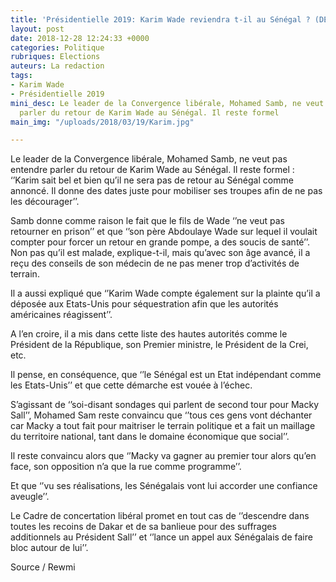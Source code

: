 ```yaml
---
title: 'Présidentielle 2019: Karim Wade reviendra t-il au Sénégal ? (DETAILS)'
layout: post
date: 2018-12-28 12:24:33 +0000
categories: Politique
rubriques: Elections
auteurs: La redaction
tags:
- Karim Wade
- Présidentielle 2019
mini_desc: Le leader de la Convergence libérale, Mohamed Samb, ne veut pas entendre
  parler du retour de Karim Wade au Sénégal. Il reste formel 
main_img: "/uploads/2018/03/19/Karim.jpg"

---
```

Le leader de la Convergence libérale, Mohamed Samb, ne veut pas entendre parler du retour de Karim Wade au Sénégal. Il reste formel : ‘’Karim sait bel et bien qu’il ne sera pas de retour au Sénégal comme annoncé. Il donne des dates juste pour mobiliser ses troupes afin de ne pas les décourager’’.

Samb donne comme raison le fait que le fils de Wade ‘’ne veut pas retourner en prison’’ et que ‘’son père Abdoulaye Wade sur lequel il voulait compter pour forcer un retour en grande pompe, a des soucis de santé’’. Non pas qu’il est malade, explique-t-il, mais qu’avec son âge avancé, il a reçu des conseils de son médecin de ne pas mener trop d’activités de terrain.

Il a aussi expliqué que ‘’Karim Wade compte également sur la plainte qu’il a déposée aux Etats-Unis pour séquestration afin que les autorités américaines réagissent’’.

A l’en croire, il a mis dans cette liste des hautes autorités comme le Président de la République, son Premier ministre, le Président de la Crei, etc.

Il pense, en conséquence, que ‘’le Sénégal est un Etat indépendant comme les Etats-Unis’’ et que cette démarche est vouée à l’échec.

S’agissant de ‘’soi-disant sondages qui parlent de second tour pour Macky Sall’’, Mohamed Sam reste convaincu que ‘’tous ces gens vont déchanter car Macky a tout fait pour maitriser le terrain politique et a fait un maillage du territoire national, tant dans le domaine économique que social’’.

Il reste convaincu alors que ‘’Macky va gagner au premier tour alors qu’en face, son opposition n’a que la rue comme programme’’.

Et que ‘’vu ses réalisations, les Sénégalais vont lui accorder une confiance aveugle’’.

Le Cadre de concertation libéral promet en tout cas de ‘’descendre dans toutes les recoins de Dakar et de sa banlieue pour des suffrages additionnels au Président Sall’’ et ‘’lance un appel aux Sénégalais de faire bloc autour de lui’’.

Source / Rewmi
